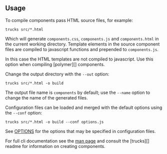 ## Usage

To compile components pass HTML source files, for example:

```shell
trucks src/*.html
```

Which will generate `components.css`, `components.js` and `components.html` in the current working directory. Template elements in the source component files are compiled to javascript functions and prepended to `components.js`.

In this case the HTML templates are not compiled to javascript. Use this option when compiling [polymer][] components.

Change the output directory with the `--out` option:

```shell
trucks src/*.html -o build
```

The output file name is `components` by default; use the `--name` option to change the name of the generated files.

Configuration files can be loaded and merged with the default options using the `--conf` option:

```shell
trucks src/*.html -o build --conf options.js
```

See [OPTIONS](/doc/OPTIONS.md) for the options that may be specified in configuration files.

For full cli documentation see the [man page](/packages/trucks-cli/doc/man/trucks.1) and consult the [trucks][] readme for information on creating components.

